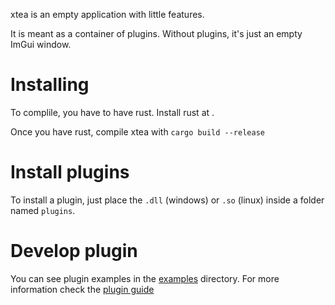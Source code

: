 xtea is an empty application with little features.

It is meant as a container of plugins. Without plugins, it's just an empty ImGui window.

# Installing

To complile, you have to have rust. Install rust at [](https://www.rust-lang.org/tools/install).

Once you have rust, compile xtea with `cargo build --release`

# Install plugins

To install a plugin, just place the `.dll` (windows) or `.so` (linux) inside a folder named `plugins`.

# Develop plugin

You can see plugin examples in the [examples](./examples/) directory.
For more information check the [plugin guide](./plugin%20guide.md)
